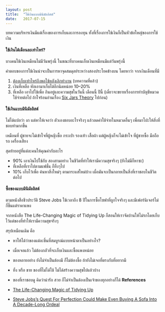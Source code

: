 ```yaml
---
layout:	post
title:	"ใช้เงินแบบมินิมัลลิสต์"
date:	2017-07-15
---
```


  บทความบริหารเงินมีแต่เรื่องของการเก็บและการลงทุน ทั้งที่เรื่องการใช้เงินก็เป็นหัวข้อใหญ่ของการใช้เงิน

#### **ใช้เงินได้เดือนละเท่าไหร่?**

บางคนใช้เงินเหมือนไม่มีวันพรุ่งนี้ ในขณะที่บางคนเก็บเงินเหมือนมีแต่วันพรุ่งนี้

คำตอบของการใช้เงินน่าจะเป็นการหาจุดสมดุลย์ระหว่างสองประโยคข้างบน โดยหาว่า จากเงินเดือนที่มี

1. [ต้องเก็บเท่าไหร่ถึงพอใช้หลังเลิกทำงาน](https://minfinance.github.io/calc/) (บทความที่แล้ว)
2. เงินที่เหลือ หักเอามาเก็บได้อีกนิดหน่อย 10–20%
3. ที่เหลือ เอาไปใช้เพื่อ กินอยู่และความสุขในวันนี้ เดือนนี้ ปีนี้ (เดี๋ยวจะขยายเรื่องการทำบัญชีหมวดใช้จ่ายต่อไป ถ้าใจร้อนอ่านเรื่อง [Six Jars Theory](https://min.finance/%E0%B8%9A%E0%B8%A3%E0%B8%B4%E0%B8%AB%E0%B8%B2%E0%B8%A3%E0%B9%80%E0%B8%87%E0%B8%B4%E0%B8%99%E0%B8%94%E0%B9%89%E0%B8%A7%E0%B8%A2-six-jars-theory-5f88c26add7e) ไปก่อน)
#### ใช้เงินแบบมินิมัลลิสต์

ไม่ได้แปลว่า งก แต่หาให้เจอว่า ตัวเองชอบอะไรจริงๆ แล้วลดค่าใช้จ่ายในหมวดอื่นๆ เพื่อมาโปะให้สิ่งที่ชอบทำมากขึ้น

เหมือนที่ ผู้ชายจะไม่เข้าใจที่ผู้หญิงซื้อ กระเป๋า รองเท้า เสื้อผ้า แต่ผู้หญิงก็จะไม่เข้าใจ ที่ผู้ชายซื้อ มือถือ รถ เครื่องเสียง

สุดท้ายอยู่ที่แต่ละคนให้คุณค่ากับอะไร

* 90% เอาเงินไปใช้กับ สองสามอย่าง ในชีวิตที่ทำให้เรามีความสุขจริงๆ (ยังไม่มีก็หาซะ)
* ที่เหลือที่เราไปตามแฟชั่น ก็ทิ้งๆไป
* 10% เก็บไว้เพื่อ ค้นหาสิ่งใหม่ๆ ตามกระแสใหม่บ้าง เผื่อมันจะเป็นกลายเป็นสิ่งที่เราชอบในชีวิตต่อไป
#### ซื้อของแบบมินิมัลลิสต์

ตามหนังสือชีวประวัติ Steve Jobs ใช้เวลาถึง 8 ปีในการซื้อโซฟาที่ถูกใจจริงๆ และมีเฟอร์นิเจอร์ไม่กี่ชิ้นแต่ราคาแพง

จากหนังสือ The Life-Changing Magic of Tidying Up ก็สอนให้เราจัดบ้านให้ไม่รกโดยเก็บไว้แต่ของที่ทำให้เรามีความสุขจริงๆ

สรุปเหมือนเดิม คือ

* หาให้ได้ว่าของแต่ละชิ้นที่สมบูรณ์แบบหน้าตาเป็นอย่างไร?
* เมื่อเจอแล้ว ไม่ต้องกลัวที่จะเก็บเงินและซื้อแพงหน่อย
* ของหลายอย่าง ยังไม่จำเป็นต้องมี ก็ไม่ต้องซื้อ ถ้ายังไม่เจอที่ตรงกับที่อยากมี
* ทิ้ง หรือ ขาย ของที่ไม่ได้ใช้ ไม่ได้สร้างความสุขไปแล้วบ้าง
* ของที่เราชอบดู คิดว่าน่ารัก สวย ก็ไม่จำเป็นต้องเป็นเจ้าของทุกอย่างก็ได้
**References**

* [The Life-Changing Magic of Tidying Up](https://www.amazon.com/Life-Changing-Magic-Tidying-Decluttering-Organizing/dp/1607747308)
* [Steve Jobs’s Quest For Perfection Could Make Even Buying A Sofa Into A Decade-Long Ordeal](https://www.cultofmac.com/125861/steve-jobss-quest-for-perfection-could-make-even-buying-a-sofa-into-a-decade-long-ordeal/)
  